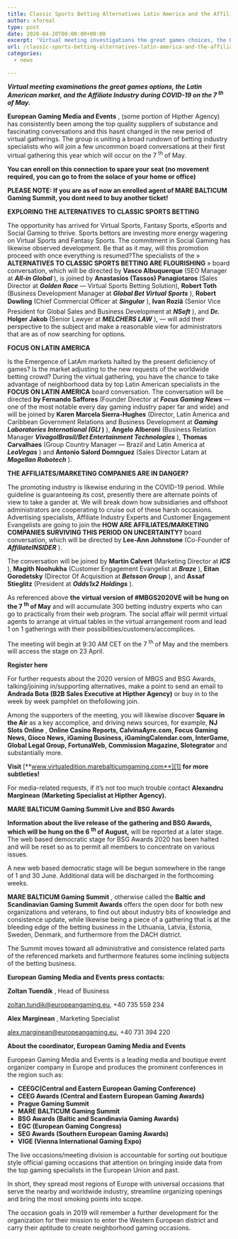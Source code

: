 ```yaml
---
title: Classic Sports Betting Alternatives Latin America and the Affiliate Marketing Industry additionally among the themes at MBGSVE 2020 Virtual Conference
author: xforeal 
type: post
date: 2020-04-20T00:00:00+00:00
excerpt: 'Virtual meeting investigations the great games choices, the Latin American market, and the Affiliate Industry during COVID-19 on the seventh of May '
url: /classic-sports-betting-alternatives-latin-america-and-the-affiliate-marketing-industry-additionally-among-the-themes-at-mbgsve-2020-virtual-conference/
categories:
  - news

---
```

**_Virtual meeting examinations the great games options, the Latin American market, and the Affiliate Industry during COVID-19 on the 7 <sup>th </sup> of May._** 

**European Gaming Media and Events** , (some portion of Hipther Agency) has consistently been among the top quality suppliers of substance and fascinating conversations and this hasnt changed in the new period of virtual gatherings. The group is uniting a broad rundown of betting industry specialists who will join a few uncommon board conversations at their first virtual gathering this year which will occur on the 7 <sup>th </sup> of May. 

**You can enroll on this connection**  **to spare your seat (no movement required, you can go to from the solace of your home or office)** 

**PLEASE NOTE: If you are as of now an enrolled agent of MARE BALTICUM Gaming Summit, you dont need to buy another ticket!** 

**EXPLORING THE ALTERNATIVES TO CLASSIC SPORTS BETTING** 

The opportunity has arrived for Virtual Sports, Fantasy Sports, eSports and Social Gaming to thrive. Sports bettors are investing more energy wagering on Virtual Sports and Fantasy Sports. The commitment in Social Gaming has likewise observed development. Be that as it may, will this promotion proceed with once everything is resumed?The specialists of the &#187; **ALTERNATIVES TO CLASSIC SPORTS BETTING ARE FLOURISHING** &#187; board conversation, which will be directed by **Vasco Albuquerque** (SEO Manager at **_All-in Global_** ), is joined by **Anastasios (Tassos) Panagiotaros** (Sales Director at **_Golden Race_** &#8212; Virtual Sports Betting Solution), **Robert Toth** (Business Development Manager at **_Global Bet Virtual Sports_** ), **Robert Dowling** (Chief Commercial Officer at **_Singular_** ), **Ivan Roziä** (Senior Vice President for Global Sales and Business Development at **_NSoft_** ), and **Dr. Holger Jakob** (Senior Lawyer at **_MELCHERS LAW_** ), &#8212; will add their perspective to the subject and make a reasonable view for administrators that are as of now searching for options. 

**FOCUS ON LATIN AMERICA** 

Is the Emergence of LatAm markets halted by the present deficiency of games? Is the market adjusting to the new requests of the worldwide betting crowd? During the virtual gathering, you have the chance to take advantage of neighborhood data by top Latin American specialists in the **FOCUS ON LATIN AMERICA** board conversation. The conversation will be directed **by Fernando Saffores** (Founder Director at **_Focus Gaming News_** &#8212; one of the most notable every day gaming industry paper far and wide) and will be joined by **Karen Marcela Sierra-Hughes** (Director, Latin America and Caribbean Government Relations and Business Development at **_Gaming Laboratories International (GLI_ )** ), **Angelo Alberoni** (Business Relation Manager **_VivagolBrasil/Bet Entertainment Technologies_** ), **Thomas Carvalhaes** (Group Country Manager &#8212; Brazil and Latin America at **_LeoVegas_** ) and **Antonio Salord Domnguez** (Sales Director Latam at **_Magellan Robotech_** ). 

**THE AFFILIATES/MARKETING COMPANIES ARE IN DANGER?** 

The promoting industry is likewise enduring in the COVID-19 period. While guideline is guaranteeing its cost, presently there are alternate points of view to take a gander at. We will break down how subsidiaries and offshoot administrators are cooperating to cruise out of these harsh occasions. Advertising specialists, Affiliate Industry Experts and Customer Engagement Evangelists are going to join the **HOW ARE AFFILIATES/MARKETING COMPANIES SURVIVING THIS PERIOD ON UNCERTAINTY?** board conversation, which will be directed by **Lee-Ann Johnstone** (Co-Founder of **_AffiliateINSIDER_** ). 

The conversation will be joined by **Martin Calvert** (Marketing Director at **_ICS_** ), **Magith Noohukha** (Customer Engagement Evangelist at **_Braze_** ), **Eitan Gorodetsky** (Director Of Acquisition at **_Betsson Group_** ), and **Assaf Stieglitz** (President at **_Odds1x2 Holdings_** ). 

As referenced above **the** **virtual version** **of #MBGS2020VE will be hung on the 7 <sup>th </sup> of May** and will accumulate 300 betting industry experts who can go to practically from their web program. The social affair will permit virtual agents to arrange at virtual tables in the virtual arrangement room and lead 1 on 1 gatherings with their possibilities/customers/accomplices. 

The meeting will begin at 9:30 AM CET on the 7 <sup>th </sup> of May and the members will access the stage on 23 April. 

**Register here** 

For further requests about the 2020 version of MBGS and BSG Awards, talking/joining in/supporting alternatives, make a point to send an email to **Andrada Bota**  **(B2B Sales Executive at Hipther Agency)** or buy in to the week by week pamphlet on thefollowing join. 

Among the supporters of the meeting, you will likewise discover **Square in the Air** as a key accomplice, and driving news sources, for example, **NJ Slots Online** , **Online Casino Reports, CalvinaAyre.com, Focus Gaming News, Gioco News, iGaming Business, iGamingCalendar.com, InterGame, Global Legal Group, FortunaWeb, Commission Magazine, Slotegrator** and substantially more. 

**Visit** [**www.virtualedition.marebalticumgaming.com**][1] **for more subtleties!** 

For media-related requests, if it&#8217;s not too much trouble contact **Alexandru Marginean**  **(Marketing Specialist at Hipther Agency).** 

**MARE BALTICUM Gaming Summit Live and BSG Awards** 

**Information about the live release of the gathering and BSG Awards, which will be hung on the 6 <sup>th </sup> of August,** will be reported at a later stage. The web based democratic stage for BSG Awards 2020 has been halted and will be reset so as to permit all members to concentrate on various issues. 

A new web based democratic stage will be begun somewhere in the range of 1 and 30 June. Additional data will be discharged in the forthcoming weeks. 

**MARE BALTICUM Gaming Summit** , otherwise called the **Baltic and Scandinavian Gaming Summit Awards** offers the open door for both new organizations and veterans, to find out about industry bits of knowledge and consistence update, while likewise being a piece of a gathering that is at the bleeding edge of the betting business in the Lithuania, Latvia, Estonia, Sweden, Denmark, and furthermore from the DACH district. 

The Summit moves toward all administrative and consistence related parts of the referenced markets and furthermore features some inclining subjects of the betting business. 

**European Gaming Media and Events press contacts:** 

**Zoltan Tuendik** , Head of Business 

zoltan.tundik@europeangaming.eu, +40 735 559 234 

**Alex Marginean** , Marketing Specialist 

alex.marginean@europeangaming.eu, +40 731 394 220 

**About the coordinator, European Gaming Media and Events** 

European Gaming Media and Events is a leading media and boutique event organizer company in Europe and produces the prominent conferences in the region such as:

  * **CEEGC(Central and Eastern European Gaming Conference)**
  * **CEEG Awards (Central and Eastern European Gaming Awards)** 
  * **Prague Gaming Summit** 
  * **MARE BALTICUM Gaming Summit** 
  * **BSG Awards (Baltic and Scandinavia Gaming Awards)** 
  * **EGC (European Gaming Congress)** 
  * **SEG Awards (Southern European Gaming Awards)** 
  * **VIGE (Vienna International Gaming Expo)** 

The live occasions/meeting division is accountable for sorting out boutique style official gaming occasions that attention on bringing inside data from the top gaming specialists in the European Union and past. 

In short, they spread most regions of Europe with universal occasions that serve the nearby and worldwide industry, streamline organizing openings and bring the most smoking points into scope. 

The occasion goals in 2019 will remember a further development for the organization for their mission to enter the Western European district and carry their aptitude to create neighborhood gaming occasions.

 [1]: http://www.virtualedition.marebalticumgaming.com